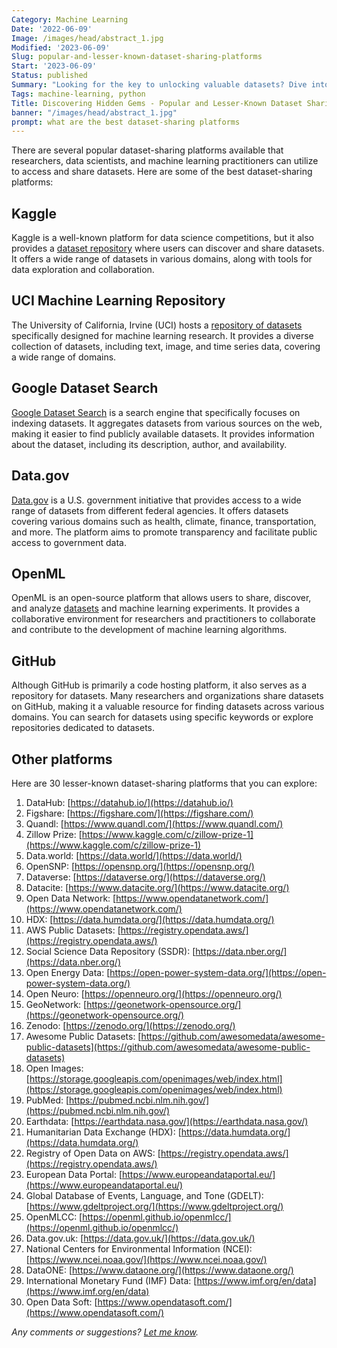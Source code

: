 ```yaml
---
Category: Machine Learning
Date: '2022-06-09'
Image: /images/head/abstract_1.jpg
Modified: '2023-06-09'
Slug: popular-and-lesser-known-dataset-sharing-platforms
Start: '2023-06-09'
Status: published
Summary: "Looking for the key to unlocking valuable datasets? Dive into the world of Kaggle, UCI, and more as we unveil the best platforms for data enthusiasts."
Tags: machine-learning, python
Title: Discovering Hidden Gems - Popular and Lesser-Known Dataset Sharing Platforms
banner: "/images/head/abstract_1.jpg"
prompt: what are the best dataset-sharing platforms
---
```


There are several popular dataset-sharing platforms available that researchers, data scientists, and machine learning practitioners can utilize to access and share datasets. Here are some of the best dataset-sharing platforms:

## Kaggle
Kaggle is a well-known platform for data science competitions, but it also provides a [dataset repository](https://www.kaggle.com/datasets) where users can discover and share datasets. It offers a wide range of datasets in various domains, along with tools for data exploration and collaboration.
    
## UCI Machine Learning Repository
The University of California, Irvine (UCI) hosts a [repository of datasets](https://archive.ics.uci.edu/) specifically designed for machine learning research. It provides a diverse collection of datasets, including text, image, and time series data, covering a wide range of domains.
    
## Google Dataset Search
[Google Dataset Search](https://datasetsearch.research.google.com/) is a search engine that specifically focuses on indexing datasets. It aggregates datasets from various sources on the web, making it easier to find publicly available datasets. It provides information about the dataset, including its description, author, and availability.
    
## Data.gov
[Data.gov](https://data.gov/) is a U.S. government initiative that provides access to a wide range of datasets from different federal agencies. It offers datasets covering various domains such as health, climate, finance, transportation, and more. The platform aims to promote transparency and facilitate public access to government data.
    
    
## OpenML
OpenML is an open-source platform that allows users to share, discover, and analyze [datasets](https://www.openml.org/search?type=data&sort=runs&status=active) and machine learning experiments. It provides a collaborative environment for researchers and practitioners to collaborate and contribute to the development of machine learning algorithms.
    
## GitHub
Although GitHub is primarily a code hosting platform, it also serves as a repository for datasets. Many researchers and organizations share datasets on GitHub, making it a valuable resource for finding datasets across various domains. You can search for datasets using specific keywords or explore repositories dedicated to datasets.
    
## Other platforms
Here are 30 lesser-known dataset-sharing platforms that you can explore:

1. DataHub: [https://datahub.io/](https://datahub.io/)
2. Figshare: [https://figshare.com/](https://figshare.com/)
3. Quandl: [https://www.quandl.com/](https://www.quandl.com/)
4. Zillow Prize: [https://www.kaggle.com/c/zillow-prize-1](https://www.kaggle.com/c/zillow-prize-1)
5. Data.world: [https://data.world/](https://data.world/)
6. OpenSNP: [https://opensnp.org/](https://opensnp.org/)
7. Dataverse: [https://dataverse.org/](https://dataverse.org/)
8. Datacite: [https://www.datacite.org/](https://www.datacite.org/)
9. Open Data Network: [https://www.opendatanetwork.com/](https://www.opendatanetwork.com/)
10. HDX: [https://data.humdata.org/](https://data.humdata.org/)
11. AWS Public Datasets: [https://registry.opendata.aws/](https://registry.opendata.aws/)
12. Social Science Data Repository (SSDR): [https://data.nber.org/](https://data.nber.org/)
13. Open Energy Data: [https://open-power-system-data.org/](https://open-power-system-data.org/)
14. Open Neuro: [https://openneuro.org/](https://openneuro.org/)
15. GeoNetwork: [https://geonetwork-opensource.org/](https://geonetwork-opensource.org/)
16. Zenodo: [https://zenodo.org/](https://zenodo.org/)
17. Awesome Public Datasets: [https://github.com/awesomedata/awesome-public-datasets](https://github.com/awesomedata/awesome-public-datasets)
18. Open Images: [https://storage.googleapis.com/openimages/web/index.html](https://storage.googleapis.com/openimages/web/index.html)
19. PubMed: [https://pubmed.ncbi.nlm.nih.gov/](https://pubmed.ncbi.nlm.nih.gov/)
20. Earthdata: [https://earthdata.nasa.gov/](https://earthdata.nasa.gov/)
21. Humanitarian Data Exchange (HDX): [https://data.humdata.org/](https://data.humdata.org/)
22. Registry of Open Data on AWS: [https://registry.opendata.aws/](https://registry.opendata.aws/)
23. European Data Portal: [https://www.europeandataportal.eu/](https://www.europeandataportal.eu/)
24. Global Database of Events, Language, and Tone (GDELT): [https://www.gdeltproject.org/](https://www.gdeltproject.org/)
25. OpenMLCC: [https://openml.github.io/openmlcc/](https://openml.github.io/openmlcc/)
26. Data.gov.uk: [https://data.gov.uk/](https://data.gov.uk/)
27. National Centers for Environmental Information (NCEI): [https://www.ncei.noaa.gov/](https://www.ncei.noaa.gov/)
28. DataONE: [https://www.dataone.org/](https://www.dataone.org/)
29. International Monetary Fund (IMF) Data: [https://www.imf.org/en/data](https://www.imf.org/en/data)
30. Open Data Soft: [https://www.opendatasoft.com/](https://www.opendatasoft.com/)

*Any comments or suggestions? [Let me know](mailto:ksafjan@gmail.com?subject=Blog+post).*